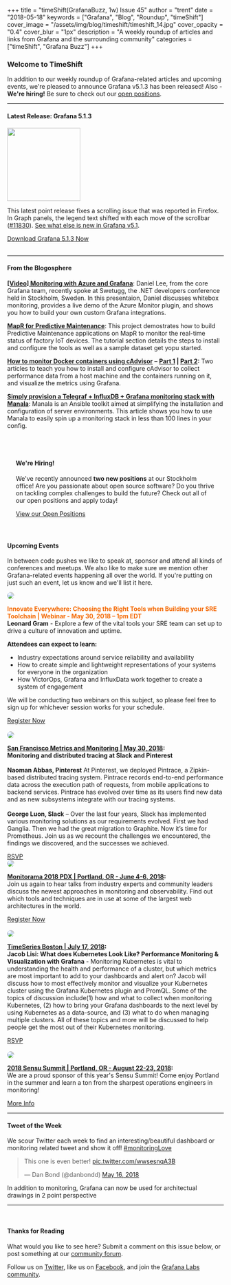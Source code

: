 +++
title = "timeShift(GrafanaBuzz, 1w) Issue 45"
author = "trent"
date = "2018-05-18"
keywords = ["Grafana", "Blog", "Roundup", "timeShift"]
cover_image = "/assets/img/blog/timeshift/timeshift_14.jpg"
cover_opacity = "0.4"
cover_blur = "1px"
description = "A weekly roundup of articles and links from Grafana and the surrounding community"
categories = ["timeShift", "Grafana Buzz"]
+++

### Welcome to TimeShift
In addition to our weekly roundup of Grafana-related articles and upcoming events, we're pleased to announce Grafana v5.1.3 has been released! Also - **We're hiring!** Be sure to check out our [open positions](https://grafana.com/about/hiring?utm_source=blog&utm_campaign=timeshift_45).
<br />
<hr />

#### Latest Release: Grafana 5.1.3
<div class="row row--no-gutters">
	<div class="col col--sm-3">
		<img src="/assets/img/blog/timeshift/grafana_release_icon.png" width="170" />
	</div>
	<div class="col col--sm-9">
		<p>This latest point release fixes a scrolling issue that was reported in Firefox. In Graph panels, the legend text shifted with each move of the scrollbar (<a href="https://github.com/grafana/grafana/issues/11830" target="_blank">#11830</a>). <a href="http://docs.grafana.org/guides/whats-new-in-v5-1/?utm_source=blog&utm_campaign=timeshift_45" target="_blank">See what else is new in Grafana v5.1</a>. 
		</p>
		<a href="https://grafana.com/grafana/download?utm_source=blog&utm_campaign=timeshift_45" target="_blank" class="btn btn--primary">Download Grafana 5.1.3 Now</a>
	</div>
</div>


<br />
<hr />

#### From the Blogosphere
[**[Video] Monitoring with Azure and Grafana**](https://youtu.be/GjDzwEcpC4o): Daniel Lee, from the core Grafana team, recently spoke at Swetugg, the .NET developers conference held in Stockholm, Sweden. In this presentaion, Daniel discusses whitebox monitoring, provides a live demo of the Azure Monitor plugin, and shows you how to build your own custom Grafana integrations.

[**MapR for Predictive Maintenance**](https://github.com/mapr-demos/predictive-maintenance): This project demostrates how to build Predictive Maintenance applications on MapR to monitor the real-time status of factory IoT devices.  The tutorial section details the steps to install and configure the tools as well as a sample dataset get yopu started.


[**How to monitor Docker containers using cAdvisor**](https://www.neteye-blog.com/2018/04/how-to-monitor-docker-containers-using-cadvisor-part-1/) – **[Part 1](https://www.neteye-blog.com/2018/04/how-to-monitor-docker-containers-using-cadvisor-part-1/) | [Part 2](https://www.neteye-blog.com/2018/05/how-to-monitor-docker-containers-using-cadvisor-part-2/):** Two articles to teach you how to install and configure cAdvisor to collect performance data from a host machine and the containers running on it, and visualize the metrics using Grafana.

[**Simply provision a Telegraf + InfluxDB + Grafana monitoring stack with Manala**](https://teke42.wordpress.com/2018/05/11/provisionner-simplement-une-stack-de-monitoring-telegraf-influxdb-grafana-avec-manala/): Manala is an Ansible toolkit aimed at simplifying the installation and configuration of server environments. This article shows you how to use Manala to easily spin up a monitoring stack in less than 100 lines in your config.

<br />

<div style=" padding: 20px; background: url(/assets/img/blog/timeshift/polygon_texture_black.jpg); background-size: cover; border-radius: 4px;">
	<h4>We're Hiring!</h4>
	<p>We've recently announced <strong>two new positions</strong> at our Stockholm office! Are you passionate about open source software? Do you thrive on tackling complex challenges to build the future? Check out all of our open positions and apply today!
	</p>
	<a class="btn btn-outline" href="https://grafana.com/about/hiring?utm_source=blog&utm_campaign=timeshift_45" target="_blank">View our Open Positions</a>
</div>

<br />

#### Upcoming Events
In between code pushes we like to speak at, sponsor and attend all kinds of conferences and meetups. We also like to make sure we mention other Grafana-related events happening all over the world. If you're putting on just such an event, let us know and we'll list it here.

<div class="blog-plugin">
	<div class="row row--md-gutters">
		<div class="col col--md-3">
			<img style="border-radius: 50%;" class="large" src="/assets/img/blog/timeshift/webinar.png" />
		</div>
		<div class="col col--md-8 col--sm-offset-1">
			<p>
			<strong style="color:#f46800;">Innovate Everywhere: Choosing the Right Tools when Building your SRE Toolchain | Webinar - May 30, 2018 – 1pm EDT</strong> <br />
	          <strong>Leonard Gram</strong> - Explore a few of the vital tools your SRE team can set up to drive a culture of innovation and uptime.
	        </p>
            <p><strong>Attendees can expect to learn:</strong></p>
            <ul>
              <li>Industry expectations around service reliability and availability</li>
              <li>How to create simple and lightweight representations of your systems for everyone in the organization</li>
              <li>How VictorOps, Grafana and InfluxData work together to create a system of engagement</li>
            </ul>
            <p>We will be conducting two webinars on this subject, so please feel free to sign up for whichever session works for your schedule.</p>
			<a href="https://webinars.devops.com/innovate-everywhere-choosing-the-right-tools-when-building-your-sre-toolchain" target="_blank" class="btn btn--outline">Register Now</a>
		</div>
	</div>
	<br/>
	<div class="row row--md-gutters">
		<div class="col col--md-3">
			<img style="border-radius: 50%;" class="large" src="/assets/img/blog/timeshift/meetup.jpg" />
		</div>
		<div class="col col--md-8 col--sm-offset-1">
			<p>
				<strong><a href="https://www.meetup.com/MonitorSF/events/250915610/" target="_blank">San Francisco Metrics and Monitoring | May 30, 2018</a>:</strong>
				<br />
				<strong>Monitoring and distributed tracing at Slack and Pinterest</strong><br/><br /><strong>Naoman Abbas, Pinterest</strong> At Pinterest, we deployed Pintrace, a Zipkin-based distributed tracing system. Pintrace records end-to-end performance data across the execution path of requests, from mobile applications to backend services. Pintrace has evolved over time as its users find new data and as new subsystems integrate with our tracing systems.
				<br /><br />
				<strong>George Luon, Slack</strong> – Over the last four years, Slack has implemented various monitoring solutions as our requirements evolved. First we had Ganglia. Then we had the great migration to Graphite. Now it’s time for Prometheus. Join us as we recount the challenges we encountered, the findings we discovered, and the successes we achieved.
			</p>
			<a href="https://www.meetup.com/MonitorSF/events/250915610/" target="_blank" class="btn btn--outline">RSVP</a>
		</div>
	</div>
	<div class="row row--md-gutters">
		<div class="col col--md-3">
			<img style="border-radius: 50%;" class="large" src="/assets/img/blog/timeshift/monitorama_18.png" />
		</div>
		<div class="col col--md-8 col--sm-offset-1">
			<p>
				<strong><a href="http://monitorama.com/" target="_blank">Monitorama 2018 PDX | Portland, OR - June 4-6, 2018</a>:</strong> <br />
				Join us again to hear talks from industry experts and community leaders discuss the newest approaches in monitoring and observability. Find out which tools and techniques are in use at some of the largest web architectures in the world.
			</p>
			<a href="http://monitorama.com/" target="_blank" class="btn btn--outline">Register Now</a>
		</div>
	</div>
	<br/>
	<div class="row row--md-gutters">
		<div class="col col--md-3">
			<img style="border-radius: 50%;" class="large" src="/assets/img/blog/timeshift/meetup.jpg" />
		</div>
		<div class="col col--md-8 col--sm-offset-1">
			<p>
				<strong><a href="https://www.meetup.com/Time-Series-Boston/events/249366642/" target="_blank">TimeSeries Boston | July 17, 2018</a>:</strong>
				<br />
				<strong>Jacob Lisi: What does Kubernetes Look Like? Performance Monitoring & Visualization with Grafana</strong> - Monitoring Kubernetes is vital to understanding the health and performance of a cluster, but which metrics are most important to add to your dashboards and alert on? Jacob will discuss how to most effectively monitor and visualize your Kubernetes cluster using the Grafana Kubernetes plugin and PromQL. Some of the topics of discussion include(1) how and what to collect when monitoring Kubernetes, (2) how to bring your Grafana dashboards to the next level by using Kubernetes as a data-source, and (3) what to do when managing multiple clusters. All of these topics and more will be discussed to help people get the most out of their Kubernetes monitoring.
			</p>
			<a href="https://www.meetup.com/Time-Series-Boston/events/249366642/" target="_blank" class="btn btn--outline">RSVP</a>
		</div>
	</div>
	<br />
	<div class="row row--md-gutters">
		<div class="col col--md-3">
			<img style="border-radius: 50%;" class="large" src="/assets/img/blog/timeshift/sensu_summit.jpg" />
		</div>
		<div class="col col--md-8 col--sm-offset-1">
			<p>
				<strong><a href="https://sensu.io/summit" target="_blank">2018 Sensu Summit | Portland, OR - August 22-23, 2018</a>:</strong>
				<br />
				We are a proud sponsor of this year's Sensu Summit! Come enjoy Portland in the summer and learn a ton from the sharpest operations engineers in monitoring!
			</p>
			<a href="https://sensu.io/summit" target="_blank" class="btn btn--outline">More Info</a>
		</div>
	</div>
</div>
<hr />

<div>
	<div class="row row--no-gutters">
		<div class="col col--sm-12">
			<h4>Tweet of the Week</h4>
			We scour Twitter each week to find an interesting/beautiful dashboard or monitoring related tweet and show it off! <a href="https://twitter.com/hashtag/monitoringlove?src=hash" target="_blank">#monitoringLove</a>
			<blockquote class="twitter-tweet" data-lang="en"><p lang="en" dir="ltr">This one is even better! <a href="https://t.co/wwsesnqA3B">pic.twitter.com/wwsesnqA3B</a></p>&mdash; Dan Bond (@danbondd) <a href="https://twitter.com/danbondd/status/996891442818830337?ref_src=twsrc%5Etfw">May 16, 2018</a></blockquote>
			<script async src="https://platform.twitter.com/widgets.js" charset="utf-8"></script>
			<p>In addition to monitoring, Grafana can now be used for architectual drawings in 2 point perspective</p>
		</div>
	</div>
</div>

<hr />
<br />

#### Thanks for Reading
What would you like to see here? Submit a comment on this issue below, or post something at our [community forum](http://community.grafana.com?utm_source=blog&utm_campaign=timeshift_45).

Follow us on [Twitter](http://twitter.com/grafana), like us on [Facebook](http://facebook.com/grafana), and join the [Grafana Labs community](http://grafana.com/signup?utm_source=blog&utm_campaign=timeshift_45).

